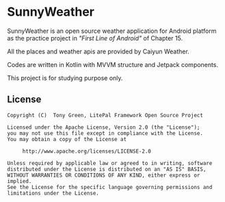 # SunnyWeather

SunnyWeather is an open source weather application for Android platform as the practice project in <i>"First Line of Android"</i> of Chapter 15.

All the places and weather apis are provided by Caiyun Weather.

Codes are written in Kotlin with MVVM structure and Jetpack components.

This project is for studying purpose only.

## License
```
Copyright (C)  Tony Green, LitePal Framework Open Source Project

Licensed under the Apache License, Version 2.0 (the "License");
you may not use this file except in compliance with the License.
You may obtain a copy of the License at

     http://www.apache.org/licenses/LICENSE-2.0

Unless required by applicable law or agreed to in writing, software
distributed under the License is distributed on an "AS IS" BASIS,
WITHOUT WARRANTIES OR CONDITIONS OF ANY KIND, either express or implied.
See the License for the specific language governing permissions and
limitations under the License.

